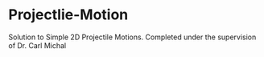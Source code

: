 # Projectlie-Motion
Solution to Simple 2D Projectile Motions. Completed under the supervision of Dr. Carl Michal
